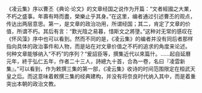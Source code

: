 《凌云集》序以曹丕《典论·论文》的文章经国之说作为开篇：“文者經國之大業，不朽之盛事。年壽有時而盡，榮樂止乎其身。”在这里，编者通过引述曹丕的观点，传达出两层意思。第一，是文章的政治功用，所谓经国；其二，肯定了文章的价值，所谓不朽。其后有言：“歎光陰之易暮，惜斯文之將墬。”这种对无常的感叹在《怀风藻》序中也可以看到。然而不同的是，《凌云集》的编者并没有同后者那样指向具体的政治事件和人物，而是站在对文章价值之不朽的追求的角度来论述。
何种文章能够纳入“不朽”的序列？“爰詔臣等，撰集近代以來篇什。……起自延曆元年，終于弘仁五年，作者二十三人，詩總九十首，合為一卷，名曰『凌雲新集』。”可以看到，作为敕撰三集的第一部，《凌云集》收诗的时间范围限定在桓武天皇之后。而这意味着敕撰三集的经典建构，并没有将奈良时代纳入其中，而是着重突出本朝的政治文教。